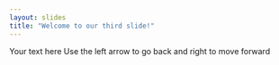 ```yaml
---
layout: slides
title: "Welcome to our third slide!"
---
```

Your text here 
Use the left arrow to go back and right to move forward
